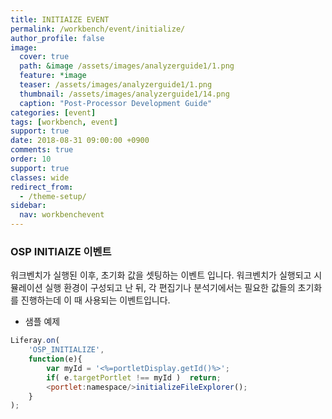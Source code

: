 ```yaml
---
title: INITIAIZE EVENT
permalink: /workbench/event/initialize/
author_profile: false
image:
  cover: true
  path: &image /assets/images/analyzerguide1/1.png
  feature: *image
  teaser: /assets/images/analyzerguide1/1.png
  thumbnail: /assets/images/analyzerguide1/14.png
  caption: "Post-Processor Development Guide"
categories: [event]
tags: [workbench, event]
support: true
date: 2018-08-31 09:00:00 +0900
comments: true
order: 10
support: true
classes: wide
redirect_from:
  - /theme-setup/
sidebar:
  nav: workbenchevent
---
```


### OSP INITIAIZE 이벤트
워크벤치가 실행된 이후, 초기화 값을 셋팅하는 이벤트 입니다. 워크벤치가 실행되고 시뮬레이션 실행 환경이 구성되고 난 뒤, 각 편집기나 분석기에서는 필요한 값들의 초기화를 진행하는데 이 때 사용되는 이벤트입니다.

- 샘플 예제
```javascript
Liferay.on(
	'OSP_INITIALIZE',
	function(e){
		var myId = '<%=portletDisplay.getId()%>';
		if( e.targetPortlet !== myId )	return;
		<portlet:namespace/>initializeFileExplorer();
	}
);
```
